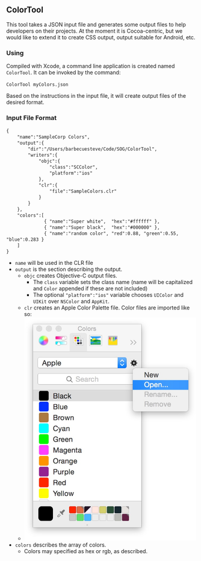 
## ColorTool

This tool takes a JSON input file and generates some output files to help developers on their projects. At the moment it is Cocoa-centric, but we would like to extend it to create CSS output, output suitable for Android, etc.

### Using

Compiled with Xcode, a command line application is created named `ColorTool`. It can be invoked by the command:

`ColorTool myColors.json`

Based on the instructions in the input file, it will create output files of the desired format.

### Input File Format

```
{
    "name":"SampleCorp Colors",
    "output":{
        "dir":"/Users/barbecuesteve/Code/SOG/ColorTool",
        "writers":{
            "objc":{
                "class":"SCColor",
                "platform":"ios"
            },
            "clr":{
                "file":"SampleColors.clr"
            }
        }
    },
    "colors":[
              { "name":"Super white",  "hex":"#ffffff" },
              { "name":"Super black",  "hex":"#000000" },
              { "name":"random color", "red":0.88, "green":0.55, "blue":0.283 }
    ]
}

```

- `name` will be used in the CLR file
- `output` is the section describing the output. 
   - `objc` creates Objective-C output files. 
      - The `class` variable sets the class name (name will be capitalized and `Color` appended if these are not included)
      - The optional `"platform":"ios"` variable chooses `UIColor` and `UIKit` over `NSColor` and `AppKit`.
    - `clr` creates an Apple Color Palette file. Color files are imported like so:
    - ![Importing a Palette](importcolors.jpg)
- `colors` describes the array of colors.
	- Colors may specified as hex or rgb, as described.	

